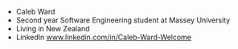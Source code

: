 - Caleb Ward
- Second year Software Engineering student at Massey University
- Living in New Zealand
- LinkedIn www.linkedin.com/in/Caleb-Ward-Welcome

<!---
Caleb-Ward/Caleb-Ward is a ✨ special ✨ repository because its `README.md` (this file) appears on your GitHub profile.
You can click the Preview link to take a look at your changes.
--->
